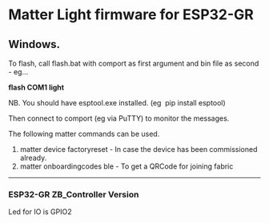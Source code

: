 # Matter Light firmware for ESP32-GR

## Windows.

To flash, call flash.bat with comport as first argument and bin file as second - eg...

**flash COM1 light**

NB. You should have esptool.exe installed. (eg  pip install esptool)

Then connect to comport (eg via PuTTY) to monitor the messages.

The following matter commands can be used.

1.  matter device factoryreset - In case the device has been commissioned already.
2.  matter onboardingcodes ble - To get a QRCode for joining fabric

---

### ESP32-GR ZB_Controller Version

Led for IO is GPIO2
